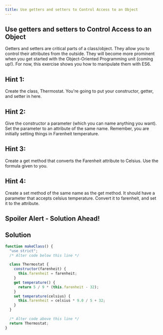 ```yaml
---
title: Use getters and setters to Control Access to an Object
---
```

## Use getters and setters to Control Access to an Object

<!-- The article goes here, in GitHub-flavored Markdown. Feel free to add YouTube videos, images, and CodePen/JSBin embeds  -->
Getters and setters are critical parts of a class/object. They allow you to control their attributes from the outside. They will become more prominent when you get started with the Object-Oriented Programming unit (coming up!). For now, this exercise shows you how to manipulate them with ES6.

## Hint 1:

Create the class, Thermostat. You're going to put your constructor, getter, and setter in here.

## Hint 2:

Give the constructor a parameter (which you can name anything you want). Set the parameter to an attribute of the same name. Remember, you are initially setting things in Farenheit temperature.

## Hint 3:

Create a get method that converts the Farenheit attribute to Celsius. Use the formula given to you.

## Hint 4:

Create a set method of the same name as the get method. It should have a parameter that accepts celsius temperature. Convert it to farenheit, and set it to the attribute.

## Spoiler Alert - Solution Ahead!

## Solution

```javascript
function makeClass() {
  "use strict";
  /* Alter code below this line */
  
  class Thermostat {
    constructor(farenheit) {
      this.farenheit = farenheit;
    }
    get temperature() {
      return 5 / 9 * (this.farenheit - 32);
    }
    set temperature(celsius) {
      this.farenheit = celsius * 9.0 / 5 + 32;
    }
  }
  
  /* Alter code above this line */
  return Thermostat;
}
```
